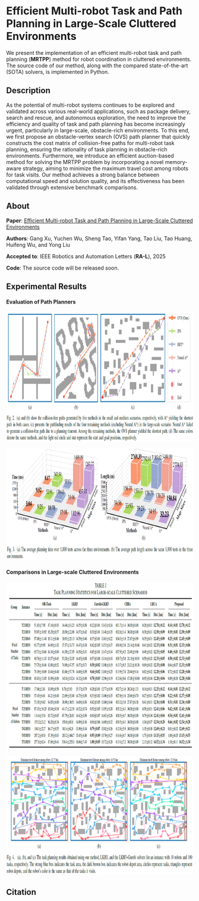 # Efficient Multi-robot Task and Path Planning in Large-Scale Cluttered Environments

We present the implementation of an efficient multi-robot task and path planning (**MRTPP**) method for robot coordination in cluttered environments. The source code of our method, along with the compared state-of-the-art (SOTA) solvers, is implemented in Python.

Description
-----

As the potential of multi-robot systems continues to be explored and validated across various real-world applications, such as package delivery, search and rescue, and autonomous exploration, the need to improve the efficiency and quality of task and path planning has become increasingly urgent, particularly in large-scale, obstacle-rich environments. To this end, we first propose an obstacle-vertex search (OVS) path planner that quickly constructs the cost matrix of collision-free paths for multi-robot task planning, ensuring the rationality of task planning in obstacle-rich environments. Furthermore, we introduce an efficient auction-based method for solving the MRTPP problem by incorporating a novel memory-aware strategy, aiming to minimize the maximum travel cost among robots for task visits. Our method achieves a strong balance between computational speed and solution quality, and its effectiveness has been validated through extensive benchmark comparisons.

About
-----

**Paper**: [Efficient Multi-robot Task and Path Planning in Large-Scale Cluttered Environments](https://arxiv.org/abs/2409.06531)  

**Authors**: Gang Xu, Yuchen Wu, Sheng Tao, Yifan Yang, Tao Liu, Tao Huang, Huifeng Wu, and Yong Liu  

**Accepted to**: IEEE Robotics and Automation Letters (**RA-L**), 2025

**Code**: The source code will be released soon.

Experimental Results
-----

#### Evaluation of Path Planners

<p align="center">
    <img src="figures/fig2.png" width="1050" height="350" />
</p>

<p align="center">
    <img src="figures/fig3.png" width="1500" height="300" />
</p>

#### Comparisons in Large-scale Cluttered Environments

<p align="center">
    <img src="figures/table1.png" width="1200" height="450" />
</p>

<p align="center">
    <img src="figures/fig4.png" width="1200" height="320" />
</p>

Citation
-----

